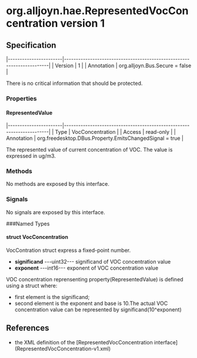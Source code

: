 # org.alljoyn.hae.RepresentedVocConcentration version 1

## Specification

|-----------------------|-----------------------------------------------------------------------|
| Version               | 1                                                                     |
| Annotation            | org.alljoyn.Bus.Secure = false                                        |

There is no critical information that should be protected.

### Properties

#### RepresentedValue

|-----------------------|-----------------------------------------------------------------------|
| Type                  | VocConcentration                                                      |
| Access                | read-only                                                             |
| Annotation            | org.freedesktop.DBus.Property.EmitsChangedSignal = true               |

The represented value of current concentration of VOC.
The value is expressed in ug/m3.

### Methods

No methods are exposed by this interface.

### Signals

No signals are exposed by this interface.

###Named Types
#### struct VocConcentration
VocContration struct express a fixed-point number.
  * **significand**  ---uint32--- significand of VOC concentration value
  * **exponent**  ---int16--- exponent of VOC concentration value

VOC concentration reprensenting property(RepresentedValue)
is defined using a struct where:
  * first element is the significand;
  * second element is the exponent and base is 10.The actual VOC concentration 
    value can be represented by significand(10^exponent)
## References
  * the XML definition of the [RepresentedVocConcentration interface] 
    (RepresentedVocConcentration-v1.xml)

